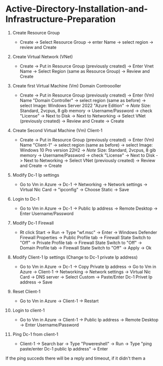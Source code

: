 # Active-Directory-Installation-and-Infrastructure-Preparation

1. Create Resource Group
   - Create -> Select Resource Group -> enter Name -> select region -> review and Create

2. Create Virtual Network (VNet)
   - Create -> Put in Resource Group (previously created) -> Enter Vnet Name -> Select Region (same as Resource Group) -> Review and Create

3. Create first Virtual Machine (Vm) Domain Controooller
   - Create -> Put in Resource Group (previously created) -> Enter (Vm) Name "Domain Controller" -> select region (same as before) -> select Image: Windows Server 2022 "Azure Edition" -> *Note* Size: Standard, 2vcpus, 8 gib memory -> Username/Password -> check "License" -> Next to Disk -> Next to 
   Networking -> Select VNet (previously created) -> Review and Create -> Create

4. Create Second Virtual Machine (Vm) Client-1
   - Create -> Put in Resource Group (previously created) -> Enter (Vm) Name "Client-1" -> select region (same as before) -> select Image: Windows 10 Pro version 22H2 -> *Note* Size: Standard, 2vcpus, 8 gib memory -> Username/Password -> check "License" -> Next to Disk -> Next to Networking
     -> Select VNet (previously created) -> Review and Create -> Create

5. Modify Dc-1 Ip settings
   - Go to Vm in Azure -> Dc-1 -> Networking -> Network settings -> Virtual Nic Card -> "ipconfig" -> Choose Static -> Save
  
6. Login to Dc-1
    - Go to Vm in Azure -> Dc-1 -> Public Ip address -> Remote Desktop -> Enter Username/Password
  
7. Modify Dc-1 Firewall
   - Rt click Start -> Run -> Type "wf.msc" -> Enter -> Windows Defender Firewall Properties -> Public Profile tab -> Firewall State Switch to "Off" -> Private Profile tab -> Firewall State Switch to "Off" -> Domain Profile tab -> Firewall State Switch to "Off" -> Apply -> Ok

8. Modify Client-1 Ip settings (Change to Dc-1 private Ip address)
    - Go to Vm in Azure -> Dc-1 -> Copy Private Ip address -> Go to Vm in Azure -> Client-1 -> Networking -> Network settings -> Virtual Nic Card -> DNS server -> Select Custom -> Paste/Enter Dc-1 Privet Ip address -> Save
  
9. Reset Client-1
   - Go to Vm in Azure -> Client-1 -> Restart

10. Login to client-1
    - Go to Vm in Azure -> Client-1 -> Public Ip address -> Remote Desktop -> Enter Username/Password
   
11. Ping Dc-1 from client-1
    - Client-1 -> Search bar -> Type "Powereshell" -> Run -> Type "ping paste/enter Dc-1 public Ip address" -> Enter
   
If the ping succeds there will be a reply and timeout, if it didn't them a
  
   
   

   
